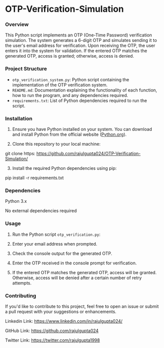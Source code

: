 # OTP-Verification-Simulation

### Overview

This Python script implements an OTP (One-Time Password) verification simulation. The system generates a 6-digit OTP and simulates sending it to the user's email address for verification. Upon receiving the OTP, the user enters it into the system for validation. If the entered OTP matches the generated OTP, access is granted; otherwise, access is denied.

### Project Structure

- `otp_verification_system.py`: Python script containing the implementation of the OTP verification system.
- `README.md`: Documentation explaining the functionality of each function, how to run the program, and any dependencies required.
- `requirements.txt`: List of Python dependencies required to run the script.

### Installation

1. Ensure you have Python installed on your system. You can download and install Python from the official website ([Python.org](https://www.python.org/)).

2. Clone this repository to your local machine:

git clone https: https://github.com/rajulgupta024/OTP-Verification-Simulation/


3. Install the required Python dependencies using pip:

pip install -r requirements.txt

### Dependencies

Python 3.x

No external dependencies required

### Usage

1. Run the Python script `otp_verification.py`:

2. Enter your email address when prompted.

3. Check the console output for the generated OTP.

4. Enter the OTP received in the console prompt for verification.

5. If the entered OTP matches the generated OTP, access will be granted. Otherwise, access will be denied after a certain number of retry attempts.


### Contributing
If you'd like to contribute to this project, feel free to open an issue or submit a pull request with your suggestions or enhancements.

Linkedin Link: https://www.linkedin.com/in/rajulgupta024/

GitHub Link: https://github.com/rajulgupta024

Twitter Link: https://twitter.com/rajulgupta1998
